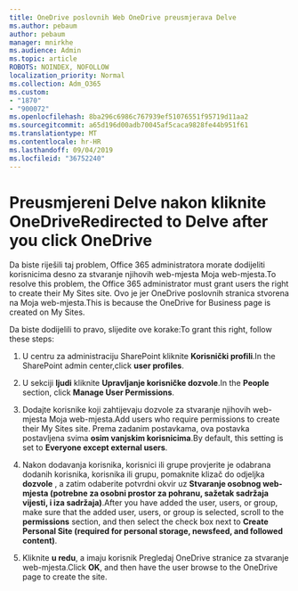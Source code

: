 ```yaml
---
title: OneDrive poslovnih Web OneDrive preusmjerava Delve
ms.author: pebaum
author: pebaum
manager: mnirkhe
ms.audience: Admin
ms.topic: article
ROBOTS: NOINDEX, NOFOLLOW
localization_priority: Normal
ms.collection: Adm_O365
ms.custom:
- "1870"
- "900072"
ms.openlocfilehash: 8ba296c6986c767939ef51076551f95719d11aa2
ms.sourcegitcommit: a65d196d00adb70045af5caca9828fe44b951f61
ms.translationtype: MT
ms.contentlocale: hr-HR
ms.lasthandoff: 09/04/2019
ms.locfileid: "36752240"
---
```

# <a name="redirected-to-delve-after-you-click-onedrive"></a><span data-ttu-id="ade81-102">Preusmjereni Delve nakon kliknite OneDrive</span><span class="sxs-lookup"><span data-stu-id="ade81-102">Redirected to Delve after you click OneDrive</span></span>

<span data-ttu-id="ade81-103">Da biste riješili taj problem, Office 365 administratora morate dodijeliti korisnicima desno za stvaranje njihovih web-mjesta Moja web-mjesta.</span><span class="sxs-lookup"><span data-stu-id="ade81-103">To resolve this problem, the Office 365 administrator must grant users the right to create their My Sites site.</span></span> <span data-ttu-id="ade81-104">Ovo je jer OneDrive poslovnih stranica stvorena na Moja web-mjesta.</span><span class="sxs-lookup"><span data-stu-id="ade81-104">This is because the OneDrive for Business page is created on My Sites.</span></span>

<span data-ttu-id="ade81-105">Da biste dodijelili to pravo, slijedite ove korake:</span><span class="sxs-lookup"><span data-stu-id="ade81-105">To grant this right, follow these steps:</span></span>

1. <span data-ttu-id="ade81-106">U centru za administraciju SharePoint kliknite **Korisnički profili**.</span><span class="sxs-lookup"><span data-stu-id="ade81-106">In the SharePoint admin center,click **user profiles**.</span></span>

2. <span data-ttu-id="ade81-107">U sekciji **ljudi** kliknite **Upravljanje korisničke dozvole**.</span><span class="sxs-lookup"><span data-stu-id="ade81-107">In the **People** section, click **Manage User Permissions**.</span></span>

3. <span data-ttu-id="ade81-108">Dodajte korisnike koji zahtijevaju dozvole za stvaranje njihovih web-mjesta Moja web-mjesta.</span><span class="sxs-lookup"><span data-stu-id="ade81-108">Add users who require permissions to create their My Sites site.</span></span> <span data-ttu-id="ade81-109">Prema zadanim postavkama, ova postavka postavljena svima **osim vanjskim korisnicima**.</span><span class="sxs-lookup"><span data-stu-id="ade81-109">By default, this setting is set to **Everyone except external users**.</span></span>

4. <span data-ttu-id="ade81-110">Nakon dodavanja korisnika, korisnici ili grupe provjerite je odabrana dodanih korisnika, korisnika ili grupu, pomaknite klizač do odjeljka **dozvole** , a zatim odaberite potvrdni okvir uz **Stvaranje osobnog web-mjesta (potrebne za osobni prostor za pohranu, sažetak sadržaja vijesti, i iza sadržaja)**.</span><span class="sxs-lookup"><span data-stu-id="ade81-110">After you have added the user, users, or group, make sure that the added user, users, or group is selected, scroll to the **permissions** section, and then select the check box next to **Create Personal Site (required for personal storage, newsfeed, and followed content)**.</span></span>

5. <span data-ttu-id="ade81-111">Kliknite **u redu**, a imaju korisnik Pregledaj OneDrive stranice za stvaranje web-mjesta.</span><span class="sxs-lookup"><span data-stu-id="ade81-111">Click **OK**, and then have the user browse to the OneDrive page to create the site.</span></span>
